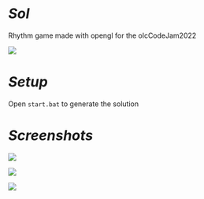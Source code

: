 # *Sol*

Rhythm game made with opengl for the olcCodeJam2022

![](https://i.imgur.com/YOSd4Mv.png)

# *Setup*

Open `start.bat` to generate the solution

# *Screenshots*


![](https://i.imgur.com/EAqKftl.png)

![](https://i.imgur.com/AqO6xqi.png)

![](https://i.imgur.com/vQNKNwP.png)

